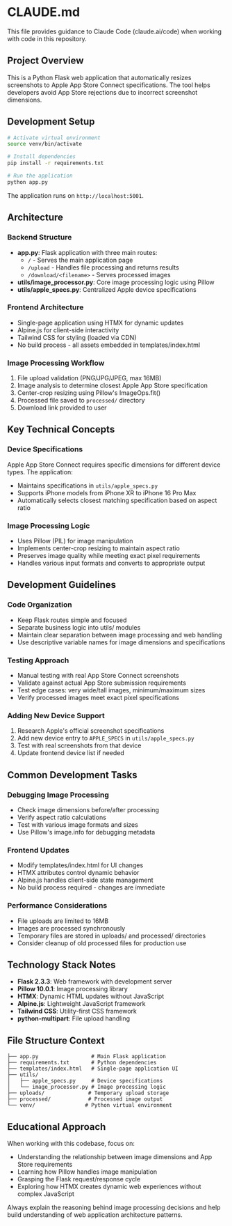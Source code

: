 # CLAUDE.md

This file provides guidance to Claude Code (claude.ai/code) when working with code in this repository.

## Project Overview

This is a Python Flask web application that automatically resizes screenshots to Apple App Store Connect specifications. The tool helps developers avoid App Store rejections due to incorrect screenshot dimensions.

## Development Setup

```bash
# Activate virtual environment
source venv/bin/activate

# Install dependencies
pip install -r requirements.txt

# Run the application
python app.py
```

The application runs on `http://localhost:5001`.

## Architecture

### Backend Structure
- **app.py**: Flask application with three main routes:
  - `/` - Serves the main application page
  - `/upload` - Handles file processing and returns results
  - `/download/<filename>` - Serves processed images
- **utils/image_processor.py**: Core image processing logic using Pillow
- **utils/apple_specs.py**: Centralized Apple device specifications

### Frontend Architecture
- Single-page application using HTMX for dynamic updates
- Alpine.js for client-side interactivity
- Tailwind CSS for styling (loaded via CDN)
- No build process - all assets embedded in templates/index.html

### Image Processing Workflow
1. File upload validation (PNG/JPG/JPEG, max 16MB)
2. Image analysis to determine closest Apple App Store specification
3. Center-crop resizing using Pillow's ImageOps.fit()
4. Processed file saved to `processed/` directory
5. Download link provided to user

## Key Technical Concepts

### Device Specifications
Apple App Store Connect requires specific dimensions for different device types. The application:
- Maintains specifications in `utils/apple_specs.py`
- Supports iPhone models from iPhone XR to iPhone 16 Pro Max
- Automatically selects closest matching specification based on aspect ratio

### Image Processing Logic
- Uses Pillow (PIL) for image manipulation
- Implements center-crop resizing to maintain aspect ratio
- Preserves image quality while meeting exact pixel requirements
- Handles various input formats and converts to appropriate output

## Development Guidelines

### Code Organization
- Keep Flask routes simple and focused
- Separate business logic into utils/ modules
- Maintain clear separation between image processing and web handling
- Use descriptive variable names for image dimensions and specifications

### Testing Approach
- Manual testing with real App Store Connect screenshots
- Validate against actual App Store submission requirements
- Test edge cases: very wide/tall images, minimum/maximum sizes
- Verify processed images meet exact pixel specifications

### Adding New Device Support
1. Research Apple's official screenshot specifications
2. Add new device entry to `APPLE_SPECS` in `utils/apple_specs.py`
3. Test with real screenshots from that device
4. Update frontend device list if needed

## Common Development Tasks

### Debugging Image Processing
- Check image dimensions before/after processing
- Verify aspect ratio calculations
- Test with various image formats and sizes
- Use Pillow's image.info for debugging metadata

### Frontend Updates
- Modify templates/index.html for UI changes
- HTMX attributes control dynamic behavior
- Alpine.js handles client-side state management
- No build process required - changes are immediate

### Performance Considerations
- File uploads are limited to 16MB
- Images are processed synchronously
- Temporary files are stored in uploads/ and processed/ directories
- Consider cleanup of old processed files for production use

## Technology Stack Notes

- **Flask 2.3.3**: Web framework with development server
- **Pillow 10.0.1**: Image processing library
- **HTMX**: Dynamic HTML updates without JavaScript
- **Alpine.js**: Lightweight JavaScript framework
- **Tailwind CSS**: Utility-first CSS framework
- **python-multipart**: File upload handling

## File Structure Context

```
├── app.py                 # Main Flask application
├── requirements.txt       # Python dependencies
├── templates/index.html   # Single-page application UI
├── utils/
│   ├── apple_specs.py     # Device specifications
│   └── image_processor.py # Image processing logic
├── uploads/              # Temporary upload storage
├── processed/            # Processed image output
└── venv/                # Python virtual environment
```

## Educational Approach

When working with this codebase, focus on:
- Understanding the relationship between image dimensions and App Store requirements
- Learning how Pillow handles image manipulation
- Grasping the Flask request/response cycle
- Exploring how HTMX creates dynamic web experiences without complex JavaScript

Always explain the reasoning behind image processing decisions and help build understanding of web application architecture patterns.